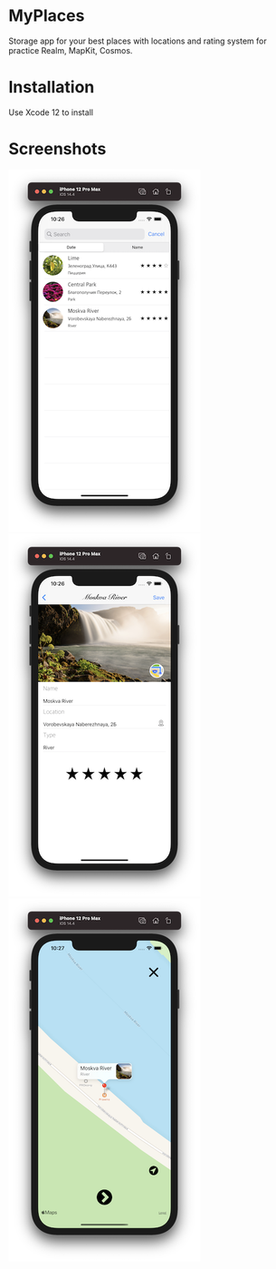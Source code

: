 # MyPlaces

Storage app for your best places with locations and rating system for practice Realm, MapKit, Cosmos.

# Installation

Use Xcode 12 to install

# Screenshots

![Screenshot 1](https://github.com/nukutkas/MyPlaces/blob/master/MyPlaces/Screenshots/Screenshot01.png)
![Screenshot 2](https://github.com/nukutkas/MyPlaces/blob/master/MyPlaces/Screenshots/Screenshot02.png)
![Screenshot 2](https://github.com/nukutkas/MyPlaces/blob/master/MyPlaces/Screenshots/Screenshot03.png)
